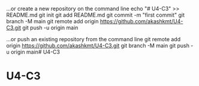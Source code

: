 …or create a new repository on the command line
echo "# U4-C3" >> README.md
git init
git add README.md
git commit -m "first commit"
git branch -M main
git remote add origin https://github.com/akashkmt/U4-C3.git
git push -u origin main


…or push an existing repository from the command line
git remote add origin https://github.com/akashkmt/U4-C3.git
git branch -M main
git push -u origin main# U4-C3
# U4-C3
